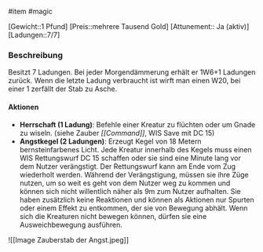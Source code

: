 #item #magic 

[Gewicht::1 Pfund]
[Preis::mehrere Tausend Gold]
[Attunement:: Ja (aktiv)]
[Ladungen::7/7]

### Beschreibung

Besitzt 7 Ladungen. Bei jeder Morgendämmerung erhält er 1W6+1 Ladungen zurück. Wenn die letzte Ladung verbraucht ist wirft man einen W20, bei einer 1 zerfällt der Stab zu Asche.
#### Aktionen
- **Herrschaft (1 Ladung)**: Befehle einer Kreatur zu flüchten oder um Gnade zu wiseln. (siehe Zauber *[[Command]]*, WIS Save mit DC 15)
- **Angstkegel (2 Ladungen)**: Erzeugt Kegel von 18 Metern bernsteinfarbenes Licht. Jede Kreatur innerhalb des Kegels muss einen WIS Rettungswurf DC 15 schaffen oder sie sind eine Minute lang vor dem Nutzer verängstigt. Der Rettungswurf kann am Ende vom Zug wiederholt werden. Während der Verängstigung, müssen sie ihre Züge nutzen, um so weit es geht von dem Nutzer weg zu kommen und können sich nicht willentlich näher als 9m zum Nutzer aufhalten. Sie haben zusätzlich keine Reaktionen und können als Aktionen nur Spurten oder einem Effekt zu entkommen, der sie von Bewegung abhält. Wenn sich die Kreaturen nicht bewegen können, dürfen sie eine Ausweichbewegung ausführen.

![[Image Zauberstab der Angst.jpeg]]